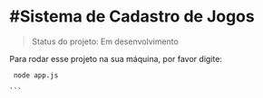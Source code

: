 <h1>#Sistema de Cadastro de Jogos</h1>

 > Status do projeto: Em desenvolvimento

Para rodar esse projeto na sua máquina, por favor digite:

````
 node app.js
 
```
